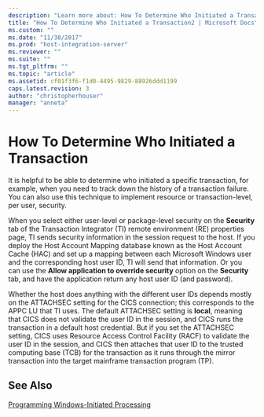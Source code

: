 ```yaml
---
description: "Learn more about: How To Determine Who Initiated a Transaction"
title: "How To Determine Who Initiated a Transaction2 | Microsoft Docs"
ms.custom: ""
ms.date: "11/30/2017"
ms.prod: "host-integration-server"
ms.reviewer: ""
ms.suite: ""
ms.tgt_pltfrm: ""
ms.topic: "article"
ms.assetid: cf01f3f6-f1d0-4495-9829-88926ddd1199
caps.latest.revision: 3
author: "christopherhouser"
manager: "anneta"
---
```

# How To Determine Who Initiated a Transaction
It is helpful to be able to determine who initiated a specific transaction, for example, when you need to track down the history of a transaction failure. You can also use this technique to implement resource or transaction-level, per user, security.  
  
 When you select either user-level or package-level security on the **Security** tab of the Transaction Integrator (TI) remote environment (RE) properties page, TI sends security information in the session request to the host. If you deploy the Host Account Mapping database known as the Host Account Cache (HAC) and set up a mapping between each Microsoft Windows user and the corresponding host user ID, TI will send that information. Or you can use the **Allow application to override security** option on the **Security** tab, and have the application return any host user ID (and password).  
  
 Whether the host does anything with the different user IDs depends mostly on the ATTACHSEC setting for the CICS connection; this corresponds to the APPC LU that TI uses. The default ATTACHSEC setting is **local**, meaning that CICS does not validate the user ID in the session, and CICS runs the transaction in a default host credential. But if you set the ATTACHSEC setting, CICS uses Resource Access Control Facility (RACF) to validate the user ID in the session, and CICS then attaches that user ID to the trusted computing base (TCB) for the transaction as it runs through the mirror transaction into the target mainframe transaction program (TP).  
  
## See Also  
 [Programming Windows-Initiated Processing](../core/programming-windows-initiated-processing1.md)
